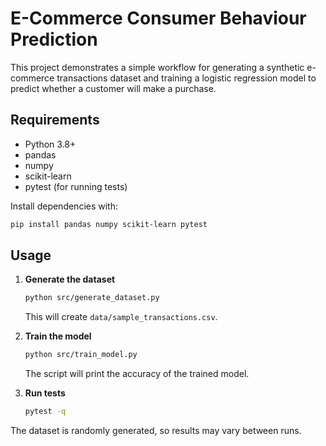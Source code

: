 # E-Commerce Consumer Behaviour Prediction

This project demonstrates a simple workflow for generating a synthetic e-commerce
transactions dataset and training a logistic regression model to predict whether
a customer will make a purchase.

## Requirements
- Python 3.8+
- pandas
- numpy
- scikit-learn
- pytest (for running tests)

Install dependencies with:

```bash
pip install pandas numpy scikit-learn pytest
```

## Usage

1. **Generate the dataset**
   ```bash
   python src/generate_dataset.py
   ```
   This will create `data/sample_transactions.csv`.

2. **Train the model**
   ```bash
   python src/train_model.py
   ```
   The script will print the accuracy of the trained model.

3. **Run tests**
   ```bash
   pytest -q
   ```

The dataset is randomly generated, so results may vary between runs.
